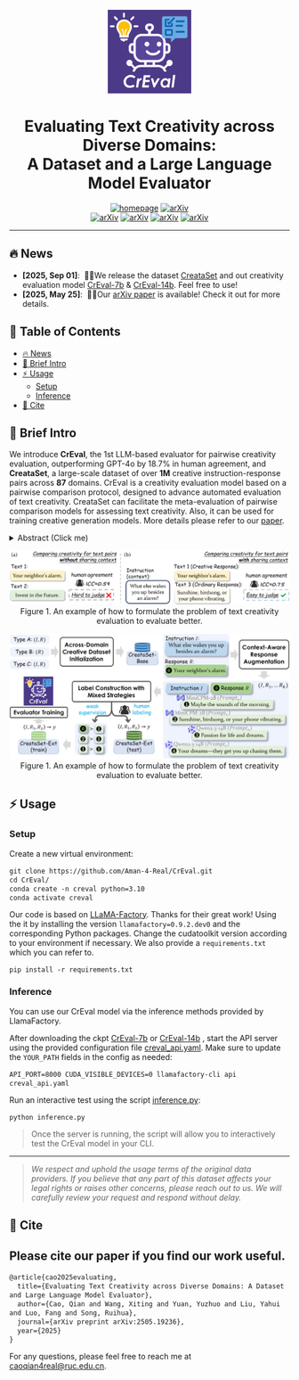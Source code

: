 <a name="readme-top"></a>
<p align="center">
  <img src="figs/favicon.svg" alt="Logo" width="150">
  <h1 align="center">Evaluating Text Creativity across Diverse Domains:</br>A Dataset and a Large Language Model Evaluator</h1>
</p>


<div align="center">
  <a href="https://creval-creative-evaluation.github.io/"><img src="https://img.shields.io/badge/Project%20Page-666?logo=googledocs&logoColor=FFE165&style=for-the-badge" alt="homepage"></a>
  <a href="https://arxiv.org/pdf/2505.19236"><img src="https://img.shields.io/badge/arXiv%20paper-666?logo=arxiv&logoColor=FFE165&style=for-the-badge" alt="arXiv"></a>
  <br/>
  <a href="https://huggingface.co/datasets/Aman/CreataSet"><img src="https://img.shields.io/badge/CreataSet-dataset-blue?logo=databricks&logoColor=white&style=for-the-badge" alt="arXiv"></a>
  <a href="https://huggingface.co/Aman/CrEval-7b"><img src="https://img.shields.io/badge/model-7b-purple?logo=huggingface&logoColor=yellow&style=for-the-badge" alt="arXiv"></a>
  <a href="https://huggingface.co/Aman/CrEval-14b"><img src="https://img.shields.io/badge/model-14b-purple?logo=huggingface&logoColor=yellow&style=for-the-badge" alt="arXiv"></a>
  <a href="https://github.com/Aman-4-Real/CrEval"><img src="https://img.shields.io/badge/github-code-black?logo=github&logoColor=white&style=for-the-badge" alt="arXiv"></a>
  <br/>
  <hr>
</div>


<span id='news'/>

## 🔥 News

<div class="scrollable">
    <ul>
      <li><strong>[2025, Sep 01]</strong>: &nbsp;🎉🎉We release the dataset <a href="https://huggingface.co/datasets/Aman/CreataSet">CreataSet</a> and out creativity evaluation model <a href="https://huggingface.co/Aman/CrEval-7b">CrEval-7b</a> & <a href="https://huggingface.co/Aman/CrEval-14b">CrEval-14b</a>. Feel free to use!</li>
      <li><strong>[2025, May 25]</strong>: &nbsp;🎉🎉Our <a href="https://arxiv.org/pdf/2505.19236">arXiv paper</a> is available! Check it out for more details.</li>
    </ul>
</div>
<span id='table-of-contents'/>

## 📑 Table of Contents

* <a href='#news'>🔥 News</a>
* <a href='#brief_intro'>📍 Brief Intro</a>
* <a href='#usage'>⚡ Usage</a>
  * <a href='#setup'>Setup</a>
  * <a href='#infer'>Inference</a>
* <a href='#cite'>🌟 Cite</a>




<span id='brief_intro'/>

## 📍 Brief Intro

We introduce **CrEval**, the 1st LLM-based evaluator for pairwise creativity evaluation, outperforming GPT-4o by 18.7% in human agreement, and **CreataSet**, a large-scale dataset of over **1M** creative instruction-response pairs across **87** domains. CrEval is a creativity evaluation model based on a pairwise comparison protocol, designed to advance automated evaluation of text creativity. CreataSet can facilitate the meta-evaluation of pairwise comparison models for assessing text creativity. Also, it can be used for training creative generation models. More details please refer to our [paper](https://arxiv.org/abs/2505.19236). 

<details>
<summary> Abstract (Click me) </summary>

Creativity evaluation remains a challenging frontier for large language models (LLMs). Current evaluations heavily rely on inefficient and costly human judgments, hindering progress in enhancing machine creativity. While automated methods exist, ranging from psychological testing to heuristic- or prompting-based approaches, they often lack generalizability or alignment with human judgment.

To address these issues, in this paper, we propose a novel pairwise-comparison framework for assessing textual creativity, leveraging shared contextual instructions to improve evaluation consistency. We introduce CreataSet, a large-scale dataset with 100K+ human-level and 1M+ synthetic creative instruction-response pairs spanning diverse open-domain tasks. Through training on CreataSet, we develop an LLM-based evaluator named CrEval. CrEval demonstrates remarkable superiority over existing methods in alignment with human judgments.

Experimental results underscore the indispensable significance of integrating both human-generated and synthetic data in training highly robust evaluators, and showcase the practical utility of CrEval in boosting the creativity of LLMs. We will release all data, code, and models publicly soon to support further research.
</details>


<p align="center">
  <img src="figs/teaser.png" width="900"><br/>
  Figure 1. An example of how to formulate the problem of text creativity evaluation to evaluate better.
</p>
<p align="center">
  <img src="figs/flowchart.png" width="800"><br/>
  Figure 1. An example of how to formulate the problem of text creativity evaluation to evaluate better.
</p>


<span id='usage'/>

## ⚡ Usage

<span id='setup'/>

### Setup

Create a new virtual environment:
```
git clone https://github.com/Aman-4-Real/CrEval.git
cd CrEval/
conda create -n creval python=3.10
conda activate creval
```
Our code is based on [LLaMA-Factory](https://github.com/hiyouga/LLaMA-Factory). Thanks for their great work!
Using the it by installing the version `llamafactory=0.9.2.dev0` and the corresponding Python packages.
Change the cudatoolkit version according to your environment if necessary.
We also provide a `requirements.txt` which you can refer to.
```
pip install -r requirements.txt
```



<span id='infer'/>

### Inference

You can use our CrEval model via the inference methods provided by LlamaFactory.

After downloading the ckpt <a href="https://huggingface.co/Aman/CrEval-7b">CrEval-7b</a> or <a href="https://huggingface.co/Aman/CrEval-14b">CrEval-14b</a> , start the API server using the provided configuration file [creval_api.yaml](https://github.com/Aman-4-Real/CrEval/blob/main/creval_api.yaml). Make sure to update the `YOUR_PATH` fields in the config as needed:

```
API_PORT=8000 CUDA_VISIBLE_DEVICES=0 llamafactory-cli api creval_api.yaml
```

Run an interactive test using the script [inference.py](https://github.com/Aman-4-Real/CrEval/blob/main/inference.py):

```
python inference.py
```
> Once the server is running, the script will allow you to interactively test the CrEval model in your CLI.


<hr>

> *We respect and uphold the usage terms of the original data providers. If you believe that any part of this dataset affects your legal rights or raises other concerns, please reach out to us. We will carefully review your request and respond without delay.*


<span id='cite'/>

## 🌟 Cite

<h2> Please cite our paper if you find our work useful. </h2>

```
@article{cao2025evaluating,
  title={Evaluating Text Creativity across Diverse Domains: A Dataset and Large Language Model Evaluator},
  author={Cao, Qian and Wang, Xiting and Yuan, Yuzhuo and Liu, Yahui and Luo, Fang and Song, Ruihua},
  journal={arXiv preprint arXiv:2505.19236},
  year={2025}
}
```
For any questions, please feel free to reach me at caoqian4real@ruc.edu.cn.







